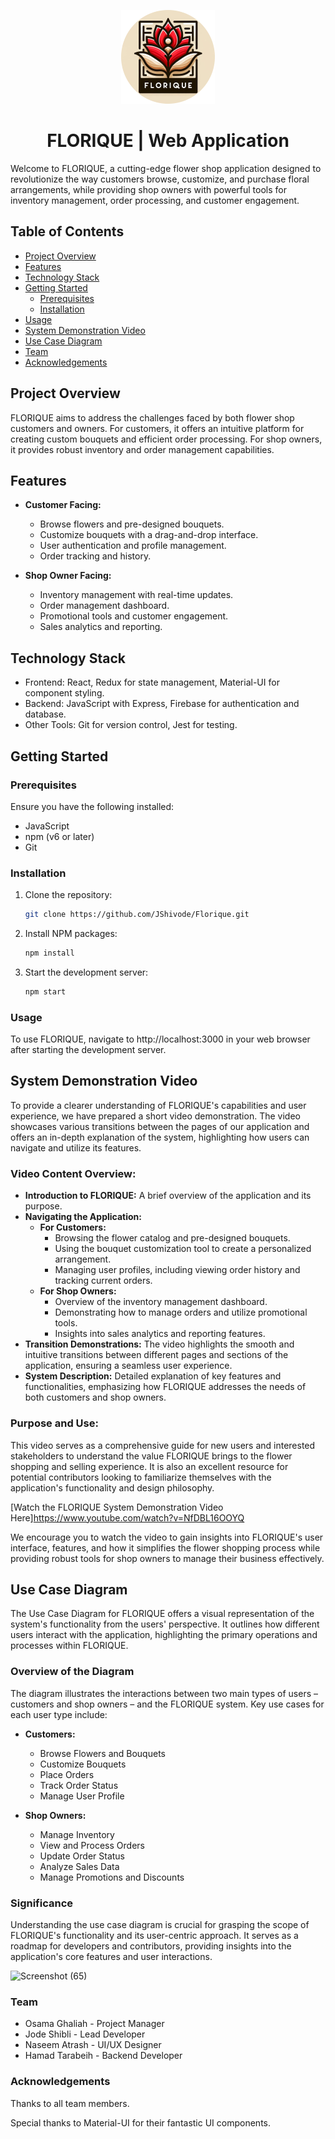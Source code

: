 <p align="center">
  <img src="https://github.com/itsamaso/Florique/blob/main/flo.png">
</p>

<h1 align="center"> FLORIQUE | Web Application </h1>

Welcome to FLORIQUE, a cutting-edge flower shop application designed to revolutionize the way customers browse, customize, and purchase floral arrangements, while providing shop owners with powerful tools for inventory management, order processing, and customer engagement.

## Table of Contents
- [Project Overview](#project-overview)
- [Features](#features)
- [Technology Stack](#technology-stack)
- [Getting Started](#getting-started)
  - [Prerequisites](#prerequisites)
  - [Installation](#installation)
- [Usage](#usage)
- [System Demonstration Video](#system-demonstration-video)
- [Use Case Diagram](#use-case-diagram)
- [Team](#team)
- [Acknowledgements](#acknowledgements)

## Project Overview
FLORIQUE aims to address the challenges faced by both flower shop customers and owners. For customers, it offers an intuitive platform for creating custom bouquets and efficient order processing. For shop owners, it provides robust inventory and order management capabilities.

## Features
- **Customer Facing:**
  - Browse flowers and pre-designed bouquets.
  - Customize bouquets with a drag-and-drop interface.
  - User authentication and profile management.
  - Order tracking and history.

- **Shop Owner Facing:**
  - Inventory management with real-time updates.
  - Order management dashboard.
  - Promotional tools and customer engagement.
  - Sales analytics and reporting.

## Technology Stack
- Frontend: React, Redux for state management, Material-UI for component styling.
- Backend: JavaScript with Express, Firebase for authentication and database.
- Other Tools: Git for version control, Jest for testing.

## Getting Started

### Prerequisites
Ensure you have the following installed:
- JavaScript
- npm (v6 or later)
- Git

### Installation
1. Clone the repository:
   ```sh
   git clone https://github.com/JShivode/Florique.git

2.  Install NPM packages:
    ```sh
    npm install

3. Start the development server:
   ```sh
   npm start

### Usage
To use FLORIQUE, navigate to http://localhost:3000 in your web browser after starting the development server.

## System Demonstration Video

To provide a clearer understanding of FLORIQUE's capabilities and user experience, we have prepared a short video demonstration. The video showcases various transitions between the pages of our application and offers an in-depth explanation of the system, highlighting how users can navigate and utilize its features.

### Video Content Overview:
- **Introduction to FLORIQUE:** A brief overview of the application and its purpose.
- **Navigating the Application:**
  - **For Customers:**
    - Browsing the flower catalog and pre-designed bouquets.
    - Using the bouquet customization tool to create a personalized arrangement.
    - Managing user profiles, including viewing order history and tracking current orders.
  - **For Shop Owners:**
    - Overview of the inventory management dashboard.
    - Demonstrating how to manage orders and utilize promotional tools.
    - Insights into sales analytics and reporting features.
- **Transition Demonstrations:** The video highlights the smooth and intuitive transitions between different pages and sections of the application, ensuring a seamless user experience.
- **System Description:** Detailed explanation of key features and functionalities, emphasizing how FLORIQUE addresses the needs of both customers and shop owners.

### Purpose and Use:
This video serves as a comprehensive guide for new users and interested stakeholders to understand the value FLORIQUE brings to the flower shopping and selling experience. It is also an excellent resource for potential contributors looking to familiarize themselves with the application's functionality and design philosophy.

[Watch the FLORIQUE System Demonstration Video Here]https://www.youtube.com/watch?v=NfDBL16OOYQ


We encourage you to watch the video to gain insights into FLORIQUE's user interface, features, and how it simplifies the flower shopping process while providing robust tools for shop owners to manage their business effectively.

## Use Case Diagram

The Use Case Diagram for FLORIQUE offers a visual representation of the system's functionality from the users' perspective. It outlines how different users interact with the application, highlighting the primary operations and processes within FLORIQUE.

### Overview of the Diagram
The diagram illustrates the interactions between two main types of users – customers and shop owners – and the FLORIQUE system. Key use cases for each user type include:

- **Customers:**
  - Browse Flowers and Bouquets
  - Customize Bouquets
  - Place Orders
  - Track Order Status
  - Manage User Profile

- **Shop Owners:**
  - Manage Inventory
  - View and Process Orders
  - Update Order Status
  - Analyze Sales Data
  - Manage Promotions and Discounts

### Significance
Understanding the use case diagram is crucial for grasping the scope of FLORIQUE's functionality and its user-centric approach. It serves as a roadmap for developers and contributors, providing insights into the application's core features and user interactions.

 ![Screenshot (65)](https://github.com/itsamaso/Florique/blob/master/Florique%20Use%20Case%20Diagram.jpg)


### Team
- Osama Ghaliah - Project Manager
- Jode Shibli - Lead Developer
- Naseem Atrash - UI/UX Designer
- Hamad Tarabeih - Backend Developer

### Acknowledgements
Thanks to all team members.

Special thanks to Material-UI for their fantastic UI components.


